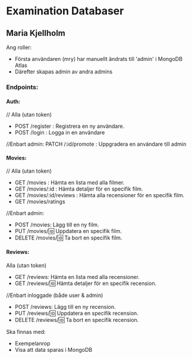 # Examination Databaser
## Maria Kjellholm

Ang roller:
- Första användaren (mry) har manuellt ändrats till 'admin' i MongoDB Atlas
- Därefter skapas admin av andra admins

### Endpoints:
####  Auth:
// Alla (utan token)
- POST /register : Registrera en ny användare.
- POST /login : Logga in en användare

//Enbart admin:
PATCH /:id/promote : Uppgradera en användare till admin

####  Movies:
// Alla (utan token)
- GET /movies : Hämta en lista med alla filmer.
- GET /movies/:id : Hämta detaljer för en specifik film.
- GET /movies/:id/reviews : Hämta alla recensioner för en specifik film.
- GET /movies/ratings

//Enbart admin:
- POST /movies: Lägg till en ny film.
- PUT /movies/:id: Uppdatera en specifik film.
- DELETE /movies/:id: Ta bort en specifik film.

####  Reviews:
Alla (utan token)
- GET /reviews: Hämta en lista med alla recensioner.
- GET /reviews/:id: Hämta detaljer för en specifik recension.

//Enbart inloggade (både user & admin)
- POST /reviews: Lägg till en ny recension.
- PUT /reviews/:id: Uppdatera en specifik recension.
- DELETE /reviews/:id: Ta bort en specifik recension.

Ska finnas med:
- Exempelanrop
- Visa att data sparas i MongoDB
